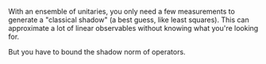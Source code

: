 
With an ensemble of unitaries, you only need a few measurements to generate a "classical shadow" (a best guess, like least squares). This can approximate a lot of linear observables without knowing what you're looking for.

But you have to bound the shadow norm of operators.
